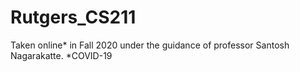 # Rutgers_CS211
Taken online* in Fall 2020 under the guidance of professor Santosh Nagarakatte. *COVID-19
